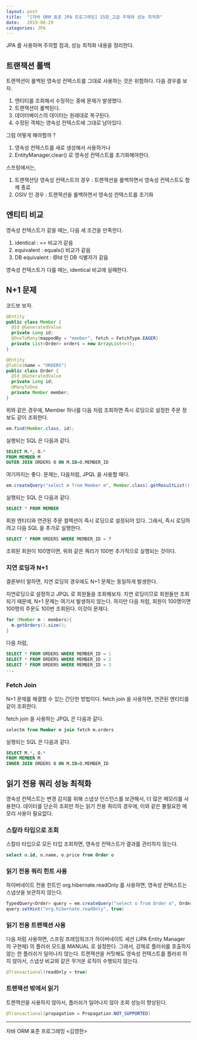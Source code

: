 ```yaml
---
layout: post 
title:  "[자바 ORM 표준 JPA 프로그래밍] 15장_고급 주제와 성능 최적화"
date:   2019-06-29
categories: JPA
---
```


JPA 를 사용하며 주의할 점과, 성능 최적화 내용을 정리한다. 

## 트랜잭션 롤백

트랜잭션이 롤백된 영속성 컨텍스트를 그대로 사용하는 것은 위험하다. 다음 경우를 보자.

1. 엔티티를 조회해서 수정하는 중에 문제가 발생했다.
2. 트랜잭션이 롤백된다.
3. 데이터베이스의 데이터는 원래대로 복구된다.
4. 수정된 객체는 영속성 컨텍스트에 그대로 남아있다.

그럼 어떻게 해야할까 ? 
1. 영속성 컨텍스트를 새로 생성해서 사용하거나
2. EntityManager.clear() 로 영속성 컨텍스트를 초기화해야한다.

스프링에서는,

1. 트랜잭션당 영속성 컨텍스트의 경우 : 트랜잭션을 롤백하면서 영속성 컨텍스트도 함께 종료
2. OSIV 인 경우 : 트랜잭션을 롤백하면서 영속성 컨텍스트를 초기화

## 엔티티 비교

영속성 컨텍스트가 같을 때는, 다음 세 조건을 만족한다.

1. identical : == 비교가 같음
2. equivalent : equals() 비교가 같음
3. DB equivalent : @Id 인 DB 식별자가 같음

영속성 컨텍스트가 다를 때는, identical 비교에 실패한다.

## N+1 문제

코드보 보자.

```java
@Entity
public class Member {
  @Id @GeneratedValue
  private Long id;
  @OneToMany(mappedBy = "member", fetch = FetchType.EAGER)
  private List<Order> orders = new ArrayList<>();
}

@Entity
@Table(name = "ORDERS")
public class Order {
  @Id @GeneratedValue
  private Long id;
  @ManyToOne
  private Member member;
}
```

위와 같은 경우에, Member 하나를 다음 처럼 조회하면 즉시 로딩으로 설정한 주문 정보도 같이 조회한다.

```java
em.find(Member.class, id);
```

실행되는 SQL 은 다음과 같다.

```sql
SELECT M.*, O.*
FROM MEMBER M
OUTER JOIN ORDERS O ON M.ID=O.MEMBER_ID
```

여기까지는 좋다. 문제는, 다음처럼, JPQL 을 사용할 때다.

```java
em.createQuery("select m from Member m", Member.class).getResultList();
```

실행되는 SQL 은 다음과 같다.

```sql
SELECT * FROM MEMBER
```

회원 엔티티와 연관된 주문 컬렉션이 즉시 로딩으로 설정되어 있다. 그래서, 즉시 로딩하려고 다음 SQL 을 추가로 실행한다.

```sql
SELECT * FROM ORDERS WHERE MEMBER_ID = ?
```

조회된 회원이 100명이면, 위와 같은 쿼리가 100번 추가적으로 실행되는 것이다.

### 지연 로딩과 N+1

결론부터 말하면, 지연 로딩의 경우에도 N+1 문제는 동일하게 발생한다.

지연로딩으로 설정하고 JPQL 로 회원들을 조회해보자. 지연 로딩이므로 회원들만 조회되기 때문에, N+1 문제는 여기서 발생하지 않는다.
하지만 다음 처럼, 회원이 100명이면 100명의 주문도 100번 조회된다. 이것이 문제다.

```java
for (Member m : members){
  m.getOrders().size();  
}
```

다음 처럼,

```sql
SELECT * FROM ORDERS WHERE MEMBER_ID = 1
SELECT * FROM ORDERS WHERE MEMBER_ID = 2
SELECT * FROM ORDERS WHERE MEMBER_ID = 3
...
```

### Fetch Join

N+1 문제를 해결할 수 있는 간단한 방법이다. fetch join 을 사용하면, 연관된 엔티티를 같이 조회한다.

fetch join 을 사용하는 JPQL 은 다음과 같다.

```sql
selectm from Member m join fetch m.orders
```

실행되는 SQL 은 다음과 같다.

```sql
SELECT M.*, O.*
FROM MEMBER M
INNER JOIN ORDERS O ON M.ID=O.MEMBER_ID
```

## 읽기 전용 쿼리 성능 최적화

영속성 컨텍스트는 변경 감지를 위해 스냅샷 인스턴스를 보관해서, 더 많은 메모리를 사용한다.
데이터를 단순히 조회만 하는 읽기 전용 쿼리의 경우에, 이와 같은 불필요한 메모리 사용이 필요없다.

### 스칼라 타입으로 조회

스칼라 타입으로 모든 타입 조회하면, 영속성 컨텍스트가 결과를 관리하지 않는다.

```sql
select o.id, o.name, o.price from Order o
```

### 읽기 전용 쿼리 힌트 사용

하이버네이트 전용 힌트인 org.hibernate.readOnly 를 사용하면, 영속성 컨텍스트는 스냅샷을 보관하지 않는다.

```java
TypedQuery<Order> query = em.createQuery("select o from Order o", Order.class);
query.setHint("org.hibernate.readOnly", true)
```

### 읽기 전용 트랜잭션 사용

다음 처럼 사용하면, 스프링 프레임워크가 하이버네이트 세션 (JPA Entity Manager 의 구현체) 의 플러쉬 모드를 MANUAL 로 설정한다.
그래서, 강제로 플러쉬를 호출하지 않는 한 플러쉬가 일어나지 않는다. 트랜잭션을 커밋해도 영속성 컨텍스트를 플러쉬 하지 않아서, 스냅샷 비교와 같은 무거운 로직이 수행되지 않는다.

```java
@Transactional(readOnly = true)
```

### 트랜잭션 밖에서 읽기

트랜잭션을 사용하지 않아서, 플러쉬가 일어나지 않아 조회 성능이 향상된다.

```java
@Transactional(propagation = Propagation.NOT_SUPPORTED)
```

---
자바 ORM 표준 프로그래밍 <김영한>